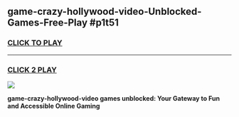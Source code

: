 
## game-crazy-hollywood-video-Unblocked-Games-Free-Play #p1t51
<h3>
<a href="https://us.freeplayer.one?title=game-crazy-hollywood-video&ref=9M">CLICK TO PLAY</a></h3>
<hr>

<h3>
<a href="https://us.freeplayer.one?title=game-crazy-hollywood-video&ref=9M">CLICK 2 PLAY</a>
  
</h3>

<a href="https://us.freeplayer.one?title=game-crazy-hollywood-video&ref=9M"><img src="https://clearcache.store/games.png"></a>


**game-crazy-hollywood-video games unblocked: Your Gateway to Fun and Accessible Online Gaming**
